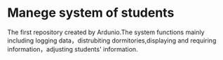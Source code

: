 # Manege system of students
The first repository created by Ardunio.The system functions mainly including logging data，distrubiting dormitories,displaying and requiring information，adjusting students' information.
